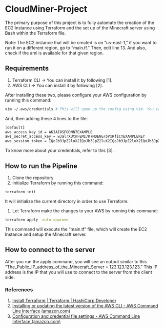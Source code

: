# CloudMiner-Project

The primary purpose of this project is to fully automate the creation of the EC2 Instance using Terraform and the set up of the Minecraft server using Bash within the Terraform file.

Note: The EC2 instance that will be created is on “us-east-1,” if you want to run it on a different region, go to “main.tf.” Then, edit line 13. And also, check if the ami is available for that given region.

## Requirements

1. Terraform CLI → You can install it by following [1].
2. AWS CLI → You can install it by following [2].

After installing these two, please configure your AWS configuration by running this command:

```bash
vim ~/.aws/credentials # This will open up the config using Vim. You can also use any editor you like.
```

And, then adding these 4 lines to the file:

```bash
[default]
aws_access_key_id = AKIAIOSFODNN7EXAMPLE
aws_secret_access_key = wJalrXUtnFEMI/K7MDENG/bPxRfiCYEXAMPLEKEY
aws_session_token = IQoJb3JpZ2luX2IQoJb3JpZ2luX2IQoJb3JpZ2luX2IQoJb3JpZ2luX2IQoJb3JpZVERYLONGSTRINGEXAMPLE
```

To know more about your credentials, refer to this [3].

## How to run the Pipeline

1. Clone the repository 
2. Initialize Terraform by running this command: 

```bash
terraform init
```

It will initialize the current directory in order to use Terraform.

1. Let Terraform make the changes to your AWS by running this command:

```bash
terraform apply -auto-approve
```

This command will execute the “main.tf” file, which will create the EC2 Instance and setup the Minecraft server.

## How to connect to the server

After you run the apply command, you will see an output similar to this “The_Public_IP_address_of_the_Minecraft_Server = 123.123.123.123.” This IP address is the IP that you will use to connect to the server from the client side.

### References

1. [Install Terraform | Terraform | HashiCorp Developer](https://developer.hashicorp.com/terraform/tutorials/aws-get-started/install-cli)
2. [Installing or updating the latest version of the AWS CLI - AWS Command Line Interface (amazon.com)](https://docs.aws.amazon.com/cli/latest/userguide/getting-started-install.html)
3. [Configuration and credential file settings - AWS Command Line Interface (amazon.com)](https://docs.aws.amazon.com/cli/latest/userguide/cli-configure-files.html)
